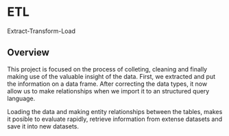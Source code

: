 # ETL
Extract-Transform-Load

## Overview 

This project is focused on the process of colleting, cleaning and finally making use of the valuable insight of the data. 
First, we extracted and put the information on a data frame. After correcting the data types, it now allow us to make relationships when we import it to an structured query language.

Loading the data and making entity relationships between the tables, makes it posible to evaluate rapidly, retrieve information from extense datasets and save it into new datasets. 
  
  
